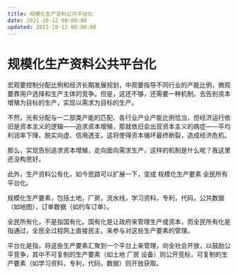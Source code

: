 ```yaml
---
title: 规模化生产资料公共平台化
date: 2021-10-12 00:00:00
updated: 2021-10-12 00:00:00
---
```


# 规模化生产资料公共平台化

宏观要控制分配比例和经济长期发展规划，中观要指导不同行业的产能比例，微观要靠用户选择和生产主体的竞争。但是，这还不够，还需要一种机制，去告别资本增殖为目标的生产，实现以需求为目标的生产。

不然，光有分配与一二部类产能的匹配、各行业产业产能比例恰当，但经济运行依旧是资本主义的逻辑——追求资本增殖，那就依旧会出现资本主义的病症——平均利润率下降、脱实向虚、信用透支，这将使得资本循环最终断裂，造成经济危机。

那么，实现告别追求资本增殖，走向面向需求生产，这样的机制是什么呢？我这里还没构思好。

此外，生产资料公有化，如今思路可以扩展一下，变成 规模化生产要素 全民所有平台化。

规模化生产要素，包括土地，厂房，流水线，学习资料，专利，代码，公共数据（如地图），订单数据（如约车订单）。

全民所有化，不是指国有化。国有化是让政府来管理生产或资本，而全民所有化是指通过，全民全过程网上直接民主，来参与对这些生产要素的管理。

平台化是指，将这些生产要素汇聚到一个平台上来管理，向全社会开放，以鼓励公平竞争，其中不可复制的生产要素（如土地 厂房 设备）则公开竞标，可复制的生产要素（如学习资料，专利，代码，数据）则开放获取。
